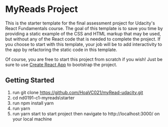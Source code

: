 # MyReads Project

This is the starter template for the final assessment project for Udacity's React Fundamentals course. The goal of this template is to save you time by providing a static example of the CSS and HTML markup that may be used, but without any of the React code that is needed to complete the project. If you choose to start with this template, your job will be to add interactivity to the app by refactoring the static code in this template.

Of course, you are free to start this project from scratch if you wish! Just be sure to use [Create React App](https://reactjs.org/docs/create-a-new-react-app.html) to bootstrap the project.

## Getting Started

1. run git clone https://github.com/HoaVC021/myRead-udacity.git
2. cd nd0191-c1-myreads\starter 
3. run npm install yarn
4. run yarn
5. run yarn start to start project then navigate to http://localhost:3000/ on your local machine

